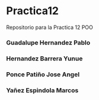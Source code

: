 # Practica12
Repositorio para la Practica 12 POO
### Guadalupe Hernandez Pablo
### Hernandez Barrera Yunue
### Ponce Patiño Jose Angel
### Yañez Espindola Marcos
